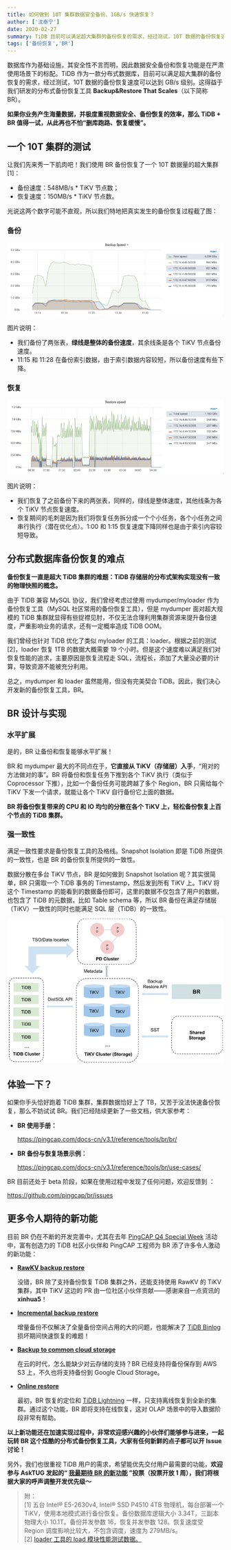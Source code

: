 ```yaml
---
title: 如何做到 10T 集群数据安全备份、1GB/s 快速恢复？
author: ['沈泰宁']
date: 2020-02-27
summary: TiDB 目前可以满足超大集群的备份恢复的需求，经过测试，10T 数据的备份恢复速度可以达到 GB/s 级别。这得益于我们研发的分布式备份恢复工具 Backup&Restore That Scales (BR)。
tags: ['备份恢复','BR']
---
```


数据库作为基础设施，其安全性不言而明，因此数据安全备份和恢复功能是在严肃使用场景下的标配。TiDB 作为一款分布式数据库，目前可以满足超大集群的备份恢复的需求，经过测试，10T 数据的备份恢复速度可以达到 GB/s 级别。这得益于我们研发的分布式备份恢复工具  **Backup&Restore That Scales**（以下简称 BR）。

**如果你业务产生海量数据，并极度重视数据安全、备份恢复的效率，那么 TiDB + BR 值得一试，从此再也不怕“删库跑路、恢复缓慢”。**

## 一个 10T 集群的测试

让我们先来秀一下肌肉吧！我们使用 BR 备份恢复了一个 10T 数据量的超大集群[1]：

- 备份速度：548MB/s * TiKV 节点数；
- 恢复速度：150MB/s * TiKV 节点数。

光说这两个数字可能不直观，所以我们特地把真实发生的备份恢复过程截了图：

### 备份

![](media/cluster-data-security-backup/1-backup-speed.png)

图片说明：

- 我们备份了两张表，**绿线是整体的备份速度**，其余线条是各个 TiKV 节点备份速度。
- 11:15 和 11:28 在备份索引数据，由于索引数据内容较短，所以备份速度有些下降。

### 恢复

![](media/cluster-data-security-backup/2-restore-speed.png)

图片说明：

- 我们恢复了之前备份下来的两张表，同样的，绿线是整体速度，其他线条为各个 TiKV 节点恢复速度。
- 恢复期间的毛刺是因为我们将恢复任务拆分成一个个小任务，各个小任务之间串行执行（潜在优化点）。1:00 和 1:15 恢复速度下降同样也是由于索引内容较短导致。 

## 分布式数据库备份恢复的难点

**备份恢复一直是超大 TiDB 集群的难题：TiDB 存储层的分布式架构实现没有一致的物理快照的概念。**

由于 TiDB 兼容 MySQL 协议，我们曾经考虑过使用  mydumper/myloader 作为备份恢复工具（MySQL 社区常用的备份恢复工具），但是 mydumper 面对超大规模的 TiDB 集群就显得有些捉襟见肘，不仅无法合理利用集群资源来提升备份速度，严重影响业务的请求，还有一定概率造成 TiDB OOM。

我们曾经也针对 TiDB 优化了类似 myloader 的工具：loader。根据之前的测试[2]，loader 恢复 1TB 的数据大概需要 19 个小时。但是这个速度难以满足我们对恢复性能的追求，主要原因是恢复流程走 SQL，流程长，添加了大量没必要的计算，导致资源不能被充分利用。

总之，mydumper 和 loader 虽然能用，但没有完美契合 TiDB。因此，我们决心开发新的备份恢复工具，BR。

## BR 设计与实现

### 水平扩展

是的，BR 让备份和恢复能够水平扩展！

BR 和 mydumper 最大的不同点在于，**它直接从 TiKV（存储层）入手**，“用对的方法做对的事”。BR 将备份和恢复任务下推到各个 TiKV 执行（类似于 Coprocessor 下推），比如一个备份任务可能跨越了多个 Region，BR 只需给每个 TiKV 下发一个请求，就能让各个 TiKV 自行备份它上面的数据。

**BR 将备份恢复带来的 CPU 和 IO 均匀的分散在各个 TiKV 上，轻松备份恢复上百个节点的 TiDB 集群。**

### 强一致性

满足一致性要求是备份恢复工具的及格线。Snapshot Isolation 即是 TiDB 所提供的一致性，也是 BR 的备份恢复所提供的一致性。

数据分散在多台 TiKV 节点，BR 是如何做到 Snapshot Isolation 呢？其实很简单，BR 只需取一个 TiDB 事务的 Timestamp，然后发到所有 TiKV 上。TiKV 将这个 Timestamp 的能看到的数据备份即可，这里的数据不仅包含了用户的数据，也包含了 TiDB 的元数据，比如 Table schema 等，所以 BR 备份在满足存储层（TiKV）一致性的同时也能满足 SQL 层（TiDB）的一致性。

![](media/cluster-data-security-backup/3-strong-consistency.png)

## 体验一下？

如果你手头恰好跑着 TiDB 集群，集群数据恰好上了 TB，又苦于没法快速备份恢复，那么不妨试试 BR。我们已经陆续更新了一些文档，供大家参考：

- **BR 使用手册：**

	<https://pingcap.com/docs-cn/v3.1/reference/tools/br/br/>

- **BR 备份与恢复场景示例：**

	<https://pingcap.com/docs-cn/v3.1/reference/tools/br/use-cases/>

BR 目前还处于 beta 阶段，如果在使用过程中发现了任何问题，欢迎反馈到 ：

<https://github.com/pingcap/br/issues>

## 更多令人期待的新功能

目前 BR 仍在不断的开发完善中，尤其在去年 [PingCAP Q4 Special Week](https://pingcap.com/blog-cn/special-week-tools-matter/) 活动中，富有创造力的 TiDB 社区小伙伴和 PingCAP 工程师为 BR 添了许多令人激动的新功能：

- **[RawKV backup restore](https://github.com/pingcap/br/issues/86)**

	没错，BR 除了支持备份恢复 TiDB 集群之外，还能支持使用 RawKV 的 TiKV 集群，其中 TiKV 这边的 PR 由一位社区小伙伴贡献——感谢来自一点资讯的 **xinhua5**！
	
- **[Incremental backup restore](https://github.com/pingcap/br/issues/90)**

	增量备份不仅解决了全量备份空间占用的大的问题，也能解决了 [TiDB Binlog](https://pingcap.com/blog-cn/tidb-ecosystem-tools-1/) 损坏期间快速恢复的难题！

- **[Backup to common cloud storage](https://github.com/pingcap/br/issues/89)**

	在云的时代，怎么能缺少对云存储的支持？BR 已经支持将备份保存到 AWS S3 上，不久也将支持备份到 Google Cloud Storage。

- **[Online restore](https://github.com/pingcap/br/issues/87)**
	
	最初，BR 恢复的定位和 [TiDB Lightning](https://pingcap.com/blog-cn/tidb-ecosystem-tools-2/) 一样，只支持离线恢复到全新的集群。通过这个功能，BR 即将支持在线恢复，这对 OLAP 场景中的导入数据阶段非常有帮助。
	
**以上新功能还在加速实现过程中，非常欢迎感兴趣的小伙伴们能够参与进来，一起玩转 BR 这个炫酷的分布式备份恢复工具，大家有任何新鲜的点子都可以开 Issue 讨论！**

另外，我们也很重视 TiDB 用户的需求，希望能优先交付用户最需要的功能，**欢迎参与 AskTUG 发起的“ [我最期待 BR 的新功能](https://asktug.com/t/topic/32822) ”投票（投票开放 1 周），我们将根据大家的呼声调整开发优先级～**

>附：  
>[1] 五台 Intel® E5-2630v4, Intel® SSD P4510 4TB 物理机，每台部署一个 TiKV，使用本地模式进行备份恢复。备份数据库逻辑大小 3.34T，三副本物理大小 10.1T。备份并发参数 16，恢复并发参数 128。恢复速度受 Region 调度影响比较大，不包含调度，速度为 279MB/s。  
>[2] [loader 工具的 load 模块性能测试数据。](https://pingcap.com/docs-cn/stable/benchmark/dm-v1.0-ga/#在-load-处理单元使用不同-pool-size-的性能测试对比) 